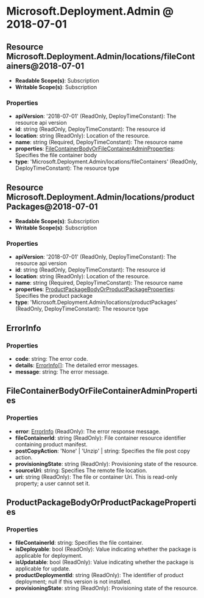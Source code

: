 # Microsoft.Deployment.Admin @ 2018-07-01

## Resource Microsoft.Deployment.Admin/locations/fileContainers@2018-07-01
* **Readable Scope(s)**: Subscription
* **Writable Scope(s)**: Subscription
### Properties
* **apiVersion**: '2018-07-01' (ReadOnly, DeployTimeConstant): The resource api version
* **id**: string (ReadOnly, DeployTimeConstant): The resource id
* **location**: string (ReadOnly): Location of the resource.
* **name**: string (Required, DeployTimeConstant): The resource name
* **properties**: [FileContainerBodyOrFileContainerAdminProperties](#filecontainerbodyorfilecontaineradminproperties): Specifies the file container body
* **type**: 'Microsoft.Deployment.Admin/locations/fileContainers' (ReadOnly, DeployTimeConstant): The resource type

## Resource Microsoft.Deployment.Admin/locations/productPackages@2018-07-01
* **Readable Scope(s)**: Subscription
* **Writable Scope(s)**: Subscription
### Properties
* **apiVersion**: '2018-07-01' (ReadOnly, DeployTimeConstant): The resource api version
* **id**: string (ReadOnly, DeployTimeConstant): The resource id
* **location**: string (ReadOnly): Location of the resource.
* **name**: string (Required, DeployTimeConstant): The resource name
* **properties**: [ProductPackageBodyOrProductPackageProperties](#productpackagebodyorproductpackageproperties): Specifies the product package
* **type**: 'Microsoft.Deployment.Admin/locations/productPackages' (ReadOnly, DeployTimeConstant): The resource type

## ErrorInfo
### Properties
* **code**: string: The error code.
* **details**: [ErrorInfo](#errorinfo)[]: The detailed error messages.
* **message**: string: The error message.

## FileContainerBodyOrFileContainerAdminProperties
### Properties
* **error**: [ErrorInfo](#errorinfo) (ReadOnly): The error response message.
* **fileContainerId**: string (ReadOnly): File container resource identifier containing product manifest.
* **postCopyAction**: 'None' | 'Unzip' | string: Specifies the file post copy action.
* **provisioningState**: string (ReadOnly): Provisioning state of the resource.
* **sourceUri**: string: Specifies The remote file location.
* **uri**: string (ReadOnly): The file or container Uri. This is read-only property; a user cannot set it.

## ProductPackageBodyOrProductPackageProperties
### Properties
* **fileContainerId**: string: Specifies the file container.
* **isDeployable**: bool (ReadOnly): Value indicating whether the package is applicable for deployment.
* **isUpdatable**: bool (ReadOnly): Value indicating whether the package is applicable for update.
* **productDeploymentId**: string (ReadOnly): The identifier of product deployment; null if this version is not installed.
* **provisioningState**: string (ReadOnly): Provisioning state of the resource.

